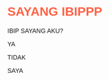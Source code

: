 <!DOCTYPE html>
<html>
<head>
  <title>ANDA & KAMU</title>
  <style>
    body {
      font-family: Arial, sans-serif;
    }
    h1 {
      curdor: pointer;
      color: Tomato;
    p {
      cursor: pointer;
      color: LightGreen;
      margin: 5px 0;
    }
    .hidden {
      display: none;
    }
  </style>
</head>
<body>
  <h1 onclick="toggleSayang()">SAYANG IBIPPP</h1>
  <div id="sayangContent" class="hidden">
    <p onclick="toggleIbippp()">IBIP SAYANG AKU?</p>
    <div id="ibipppContent" class="hidden">
      <p>YA</p>
      <p>TIDAK</p>
    </div>
    <p>SAYA</p>
  </div>
  <script>
    function toggleSayang() {
      const andaContent = document.getElementById("sayangContent");
      andaContent.classList.toggle("hidden");
    }
    function toggleIbippp() {
      const kamuContent = document.getElementById("ibipppContent");
      kamuContent.classList.toggle("hidden");
    }
  </script>
</body>
</html>
